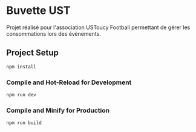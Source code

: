 # Buvette UST

Projet réalisé pour l'association USToucy Football permettant de gérer les consommations lors des évènements.

## Project Setup

```sh
npm install
```

### Compile and Hot-Reload for Development

```sh
npm run dev
```

### Compile and Minify for Production

```sh
npm run build
```

